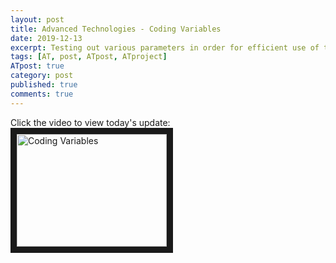 ```yaml
---
layout: post
title: Advanced Technologies - Coding Variables
date: 2019-12-13
excerpt: Testing out various parameters in order for efficient use of the CNN.
tags: [AT, post, ATpost, ATproject]
ATpost: true
category: post
published: true
comments: true
---
```

Click the video to view today's update:
<a href="http://www.youtube.com/watch?feature=player_embedded&v=i9P0j1CwLM0" target="_blank"><img src="http://img.youtube.com/vi/i9P0j1CwLM0/0.jpg" alt="Coding Variables" width="240" height="180" border="10" /></a>
